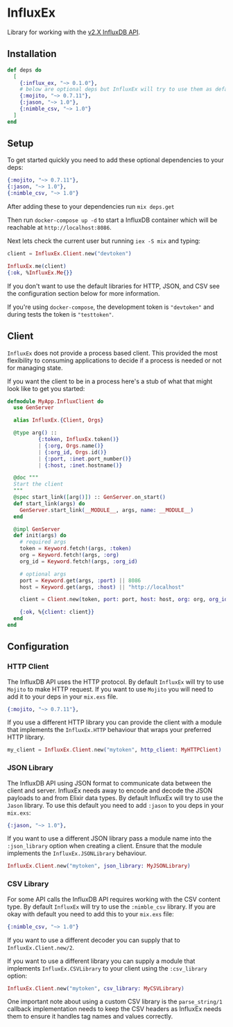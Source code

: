 # InfluxEx

Library for working with the [v2.X InfluxDB API](https://docs.influxdata.com/influxdb/v2.2/api/).

## Installation

```elixir
def deps do
  [
    {:influx_ex, "~> 0.1.0"},
    # below are optional deps but InfluxEx will try to use them as defaults
    {:mojito, "~> 0.7.11"},
    {:jason, "~> 1.0"},
    {:nimble_csv, "~> 1.0"}
  ]
end
```

## Setup

To get started quickly you need to add these optional dependencies to your deps:

```elixir
{:mojito, "~> 0.7.11"},
{:jason, "~> 1.0"},
{:nimble_csv, "~> 1.0"}
```

After adding these to your dependencies run `mix deps.get`

Then run `docker-compose up -d` to start a InfluxDB container which will be
reachable at `http://localhost:8086`.

Next lets check the current user but running `iex -S mix` and typing:

```elixir
client = InfluxEx.Client.new("devtoken")

InfluxEx.me(client)
{:ok, %InfluxEx.Me{}}
```

If you don't want to use the default libraries for HTTP, JSON, and CSV see the
configuration section below for more information.

If you're using `docker-compose`, the development token is `"devtoken"` and
during tests the token is `"testtoken"`.

## Client

`InfluxEx` does not provide a process based client. This provided the most
flexibility to consuming applications to decide if a process is needed or not
for managing state.

If you want the client to be in a process here's a stub of what that might look
like to get you started:

```elixir
defmodule MyApp.InfluxClient do
  use GenServer

  alias InfluxEx.{Client, Orgs}

  @type arg() ::
          {:token, InfluxEx.token()}
          | {:org, Orgs.name()}
          | {:org_id, Orgs.id()}
          | {:port, :inet.port_number()}
          | {:host, :inet.hostname()}

  @doc """
  Start the client
  """
  @spec start_link([arg()]) :: GenServer.on_start()
  def start_link(args) do
    GenServer.start_link(__MODULE__, args, name: __MODULE__)
  end

  @impl GenServer
  def init(args) do
    # required args
    token = Keyword.fetch!(args, :token)
    org = Keyword.fetch!(args, :org)
    org_id = Keyword.fetch!(args, :org_id)

    # optional args
    port = Keyword.get(args, :port) || 8086
    host = Keyword.get(args, :host) || "http://localhost"

    client = Client.new(token, port: port, host: host, org: org, org_id: org_id)

    {:ok, %{client: client}}
  end
end

```

## Configuration

### HTTP Client

The InfluxDB API uses the HTTP protocol. By default `InfluxEx` will try to use
`Mojito` to make HTTP request. If you want to use `Mojito` you will need to add
it to your deps in your `mix.exs` file.

```elixir
{:mojito, "~> 0.7.11"},
```

If you use a different HTTP library you can provide the client with a module
that implements the `InfluxEx.HTTP` behaviour that wraps your preferred HTTP
library.

```elixir
my_client = InfluxEx.Client.new("mytoken", http_client: MyHTTPClient)
```

### JSON Library

The InfluxDB API using JSON format to communicate data between the client and
server. InfluxEx needs away to encode and decode the JSON payloads to and from
Elixir data types. By default InfluxEx will try to use the `Jason` library. To
use this default you need to add `:jason` to you deps in your `mix.exs`:

```elixir
{:jason, "~> 1.0"},
```

If you want to use a different JSON library pass a module name into the
`:json_library` option when creating a client. Ensure that the module
implements the `InfluxEx.JSONLibrary` behaviour.

```elixir
InfluxEx.Client.new("mytoken", json_library: MyJSONLibrary)
```

### CSV Library

For some API calls the InfluxDB API requires working with the CSV content type.
By default `InfluxEx` will try to use the `:nimble_csv` library. If you are
okay with default you need to add this to your `mix.exs` file:

```elixir
{:nimble_csv, "~> 1.0"}
```

If you want to use a different decoder you can supply that to
`InfluxEx.Client.new/2`.

If you want to use a different library you can supply a module that implements
`InfluxEx.CSVLibrary` to your client using the `:csv_library` option:

```elixir
InfluxEx.Client.new("mytoken", csv_library: MyCSVLibrary)
```

One important note about using a custom CSV library is the `parse_string/1`
callback implementation needs to keep the CSV headers as InfluxEx needs them to
ensure it handles tag names and values correctly.
